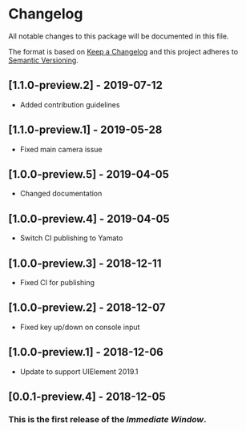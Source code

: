 # Changelog
All notable changes to this package will be documented in this file.

The format is based on [Keep a Changelog](http://keepachangelog.com/en/1.0.0/)
and this project adheres to [Semantic Versioning](http://semver.org/spec/v2.0.0.html).

## [1.1.0-preview.2] - 2019-07-12
- Added contribution guidelines

## [1.1.0-preview.1] - 2019-05-28
- Fixed main camera issue

## [1.0.0-preview.5] - 2019-04-05
- Changed documentation

## [1.0.0-preview.4] - 2019-04-05
- Switch CI publishing to Yamato

## [1.0.0-preview.3] - 2018-12-11
- Fixed CI for publishing

## [1.0.0-preview.2] - 2018-12-07
- Fixed key up/down on console input

## [1.0.0-preview.1] - 2018-12-06
- Update to support UIElement  2019.1

## [0.0.1-preview.4] - 2018-12-05
### This is the first release of the *Immediate Window*.
